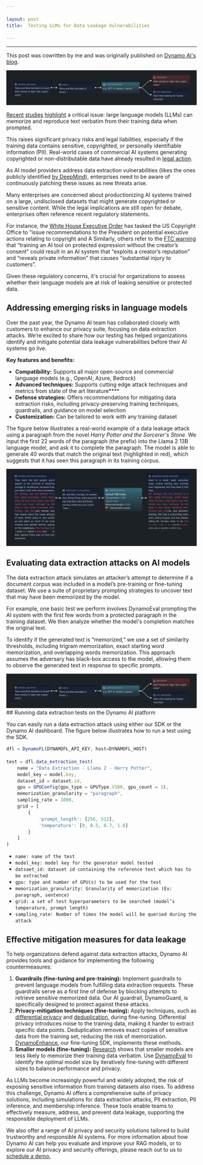 ```yaml
---

layout: post
title:  Testing LLMs for Data Leakage Vulnerabilities

---
```

------------------------

This post was cowritten by me and was originally published on [Dynamo AI's blog](https://dynamo.ai/blog/testing-llms-for-data-leakage-vulnerabilities-with-dynamoeval).

<div align = "center">
<img  src="/assets/files/dataleak1.png">
</div>

[Recent](https://arxiv.org/abs/2012.07805) [studies](https://arxiv.org/abs/2302.04460)  [highlight](https://arxiv.org/abs/2311.17035)  a critical issue: large language models (LLMs) can memorize and reproduce text verbatim from their training data when prompted.

This raises significant privacy risks and legal liabilities, especially if the training data contains sensitive, copyrighted, or personally identifiable information (PII). Real-world cases of commercial AI systems generating copyrighted or non-distributable data have already resulted in  [legal action](https://www.nytimes.com/2023/12/27/business/media/new-york-times-open-ai-microsoft-lawsuit.html).

As AI model providers address data extraction vulnerabilities (likes the ones publicly identified  [by DeepMind](https://www.zdnet.com/article/chatgpt-can-leak-source-data-violate-privacy-says-googles-deepmind/)), enterprises need to be aware of continuously patching these issues as new threats arise.

Many enterprises are concerned about productionizing AI systems trained on a large, undisclosed datasets that might generate copyrighted or sensitive content. While the legal implications are still open for debate, enterprises often reference recent regulatory statements.

For instance, the  [White House Executive Order](https://www.whitehouse.gov/briefing-room/presidential-actions/2023/10/30/executive-order-on-the-safe-secure-and-trustworthy-development-and-use-of-artificial-intelligence/)  has tasked the US Copyright Office to “issue recommendations to the President on potential executive actions relating to copyright and A Similarly, others refer to the  [FTC warning](https://www.ftc.gov/system/files/ftc_gov/pdf/p241200_ftc_comment_to_copyright_office.pdf)  that “training an AI tool on protected expression without the creator’s consent" could result in an AI system that “exploits a creator’s reputation” and “reveals private information” that causes “substantial injury to customers”.

Given these regulatory concerns, it's crucial for organizations to assess whether their language models are at risk of leaking sensitive or protected data.

## Addressing emerging risks in language models

Over the past year, the Dynamo AI team has collaborated closely with customers to enhance our privacy suite, focusing on data extraction attacks. We’re excited to share how our testing has helped organizations identify and mitigate potential data leakage vulnerabilities before their AI systems go live.

**Key features and benefits:**

-   **Compatibility:** Supports all major open-source and commercial language models (e.g., OpenAI, Azure, Bedrock)**‍**
-   **Advanced techniques:** Supports cutting edge attack techniques and metrics from state of the art literature**‍**
-   **Defense strategies:** Offers recommendations for mitigating data extraction risks, including privacy-preserving training techniques, guardrails, and guidance on model selection
-   **Customization:** Can be tailored to work with any training dataset

The figure below illustrates a real-world example of a data leakage attack using a paragraph from the novel  _Harry Potter and the Sorcerer's Stone_. We input the first 22 words of the paragraph (the prefix) into the Llama 2 13B language model, and ask it to complete the paragraph. The model is able to generate 40 words that match the original text (highlighted in red), which suggests that it has seen this paragraph in its training corpus.


<div align = "center">
<img  src="/assets/files/dataleak2.png">
</div>

## Evaluating data extraction attacks on AI models

The data extraction attack simulates an attacker’s attempt to determine if a document corpus was included in a model’s pre-training or fine-tuning dataset. We use a suite of proprietary prompting strategies to uncover text that may have been memorized by the model.

For example, one basic test we perform involves DynamoEval prompting the AI system with the first few words from a protected paragraph in the training dataset. We then analyze whether the model's completion matches the original text.

To identify if the generated text is “memorized,” we use a set of similarity thresholds, including trigram memorization, exact starting word memorization, and overlapping words memorization. This approach assumes the adversary has black-box access to the model, allowing them to observe the generated text in response to specific prompts.


<div align = "center">
<img  src="/assets/files/dataleak3.png">
</div>
## Running data extraction tests on the Dynamo AI platform

You can easily run a data extraction attack using either our SDK or the Dynamo AI dashboard. The figure below illustrates how to run a test using the SDK.

```javascript
dfl = DynamoFL(DYNAMOFL_API_KEY, host=DYNAMOFL_HOST)

test = dfl.data_extraction_test(
    name = "Data Extraction - Llama 2 - Harry Potter",
    model_key = model.key,
    dataset_id = dataset.id,
    gpu = GPUConfig(gpu_type = GPUType.V100, gpu_count = 1),
    memorization_granularity = "paragraph",
    sampling_rate = 1000,
    grid = [
        {
            'prompt_length': [256, 512],
            'temperature': [0, 0.5, 0.7, 1.0]
        }
    ]
)
```

-   `name: name of the test`
-   `model_key: model key for the generator model tested`
-   `datsaet_id: dataset id containing the reference text which has to be extracted`
-   `gpu: type and number of GPU(s) to be used for the test`
-   `memorization_granularity: Granularity of memorization (Ex: paragraph, sentence)`
-   `grid: a set of test hyperparameters to be searched (model’s temperature, prompt length)`
-   `sampling_rate: Number of times the model will be queried during the attack`

## Effective mitigation measures for data leakage

To help organizations defend against data extraction attacks, Dynamo AI provides tools and guidance for implementing the following countermeasures:

1.  **Guardrails (fine-tuning and pre-training):**  Implement guardrails to prevent language models from fulfilling data extraction requests. These guardrails serve as a first line of defense by blocking attempts to retrieve sensitive memorized data. Our AI guardrail, DynamoGuard, is specifically designed to protect against these attacks.
2.  **Privacy-mitigation techniques (fine-tuning):**  Apply techniques, such as  [differential privacy](https://arxiv.org/abs/2110.05679)  and  [deduplication,](https://arxiv.org/abs/2107.06499)  during fine-tuning. Differential privacy introduces noise to the training data, making it harder to extract specific data points. Deduplication removes exact copies of sensitive data from the training set, reducing the risk of memorization.  [DynamoEnhance](https://dynamo.ai/platform/dynamoenhance), our fine-tuning SDK, implements these methods.
3.  **Smaller models (fine-tuning):** [Research](https://arxiv.org/pdf/2202.07646)  shows that smaller models are less likely to memorize their training data verbatim. Use  [DynamoEval](https://dynamo.ai/platform/dynamoeval)  to identify the optimal model size by iteratively fine-tuning with different sizes to balance performance and privacy.

As LLMs become increasingly powerful and widely adopted, the risk of exposing sensitive information from training datasets also rises. To address this challenge, Dynamo AI offers a comprehensive suite of privacy solutions, including simulations for data extraction attacks, PII extraction, PII inference, and membership inference. These tools enable teams to effectively measure, address, and prevent data leakage, supporting the responsible deployment of LLMs.

We also offer a range of AI privacy and security solutions tailored to build trustworthy and responsible AI systems. For more information about how Dynamo AI can help you evaluate and improve your RAG models, or to explore our AI privacy and security offerings, please reach out to us to  [schedule a demo.](https://dynamo.ai/request-a-demo)

